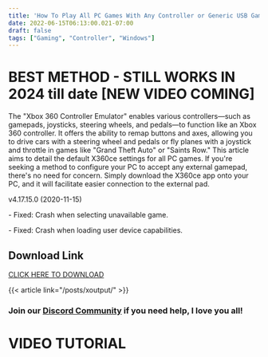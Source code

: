 ```yaml
---
title: 'How To Play All PC Games With Any Controller or Generic USB Gamepad [X360CE]'
date: 2022-06-15T06:13:00.021-07:00
draft: false  
tags: ["Gaming", "Controller", "Windows"]
---
```



BEST METHOD - STILL WORKS IN 2024 till date \[NEW VIDEO COMING\]
================================================================

The "Xbox 360 Controller Emulator" enables various controllers—such as gamepads, joysticks, steering wheels, and pedals—to function like an Xbox 360 controller. It offers the ability to remap buttons and axes, allowing you to drive cars with a steering wheel and pedals or fly planes with a joystick and throttle in games like "Grand Theft Auto" or "Saints Row." This article aims to detail the default X360ce settings for all PC games. If you're seeking a method to configure your PC to accept any external gamepad, there's no need for concern. Simply download the X360ce app onto your PC, and it will facilitate easier connection to the external pad.

v4.17.15.0 (2020-11-15)

\- Fixed: Crash when selecting unavailable game.

\- Fixed: Crash when loading user device capabilities.

  

Download Link
-------------


[CLICK HERE TO DOWNLOAD](https://www.x360ce.com/)

  
{{< article link="/posts/xoutput/" >}}

  

### Join our [Discord Community](https://discord.com/invite/3Ypxd223fk) if you need help, I love you all!

**VIDEO TUTORIAL**
==================